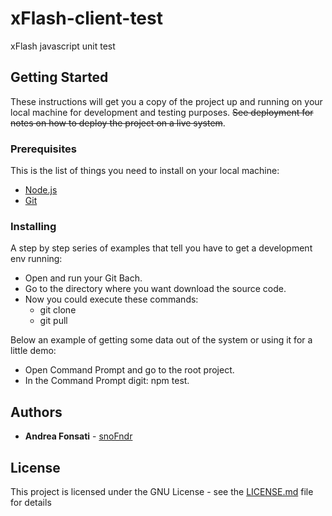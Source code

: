 # xFlash-client-test
xFlash javascript unit test

## Getting Started

These instructions will get you a copy of the project up and running on your local machine for development and testing purposes. ~~See deployment for notes on how to deploy the project on a live system~~.

### Prerequisites

This is the list of things you need to install on your local machine:
  * [Node.js](https://nodejs.org/en/)
  * [Git](https://git-scm.com/)

### Installing

A step by step series of examples that tell you have to get a development env running:
  * Open and run your Git Bach.
  * Go to the directory where you want download the source code.
  * Now you could execute these commands:
    * git clone <Your Remote Git Repository URL>
    * git pull

Below an example of getting some data out of the system or using it for a little demo:
  * Open Command Prompt and go to the root project.
  * In the Command Prompt digit: npm test.

## Authors

* **Andrea Fonsati** - [snoFndr](https://github.com/snoFndr)

## License

This project is licensed under the GNU License - see the [LICENSE.md](https://github.com/snoFndr/xFlash-client-test/blob/master/LICENSE) file for details